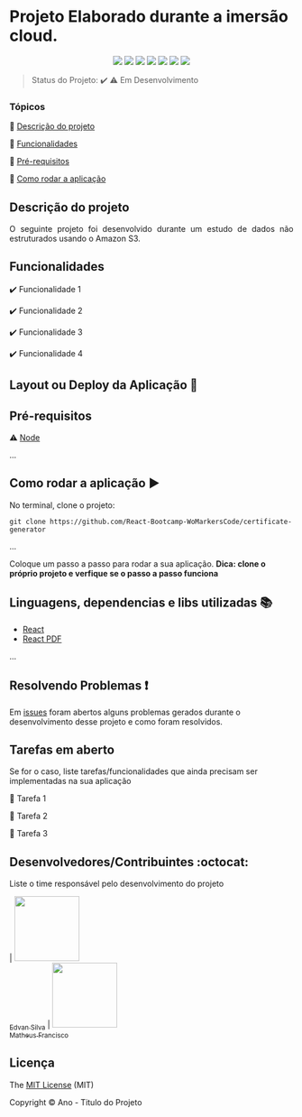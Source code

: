 # Projeto Elaborado durante a imersão cloud.
<p align="center">
  <img src="https://img.shields.io/static/v1?label=react&message=frontend&color=blue&style=for-the-badge&logo=REACT"/>
  <img src="https://img.shields.io/static/v1?label=express&message=framework&color=green&style=for-the-badge&logo=EXPRESS"/>
  <img src="https://img.shields.io/static/v1?label=typescript&message=backend&color=blue&style=for-the-badge&logo=TYPESCRIPT"/>
  <img src="https://img.shields.io/static/v1?label=nodejs&message=backend&color=green&style=for-the-badge&logo=node.js">
  <img src="https://img.shields.io/static/v1?label=cognito&message=autentication&color=purple&style=for-the-badge&logo=Amazon AWS"/>
  <img src="https://img.shields.io/static/v1?label=S3&message=storage&color=light-green&style=for-the-badge&logo=Amazon S3"/>
  
  
 
 
   <img src="http://img.shields.io/static/v1?label=STATUS&message=EM%20DESENVOLVIMENTO&color=RED&style=for-the-badge"/>
  
</p>

> Status do Projeto: :heavy_check_mark: :warning: Em Desenvolvimento

### Tópicos 

:small_blue_diamond: [Descrição do projeto](#descrição-do-projeto)

:small_blue_diamond: [Funcionalidades](#funcionalidades)

:small_blue_diamond: [Pré-requisitos](#pré-requisitos)

:small_blue_diamond: [Como rodar a aplicação](#como-rodar-a-aplicação-arrow_forward)


## Descrição do projeto 

<p align="justify">
   O seguinte projeto foi desenvolvido durante um estudo de dados não estruturados usando o  Amazon S3.
</p>

## Funcionalidades

:heavy_check_mark: Funcionalidade 1  

:heavy_check_mark: Funcionalidade 2  

:heavy_check_mark: Funcionalidade 3  

:heavy_check_mark: Funcionalidade 4  

## Layout ou Deploy da Aplicação :dash:


## Pré-requisitos

:warning: [Node](https://nodejs.org/en/download/)

...


## Como rodar a aplicação :arrow_forward:

No terminal, clone o projeto: 

```
git clone https://github.com/React-Bootcamp-WoMarkersCode/certificate-generator
```

... 

Coloque um passo a passo para rodar a sua aplicação. **Dica: clone o próprio projeto e verfique se o passo a passo funciona**



## Linguagens, dependencias e libs utilizadas :books:

- [React](https://pt-br.reactjs.org/docs/create-a-new-react-app.html)
- [React PDF](https://react-pdf.org/)

...


## Resolvendo Problemas :exclamation:

Em [issues]() foram abertos alguns problemas gerados durante o desenvolvimento desse projeto e como foram resolvidos. 

## Tarefas em aberto

Se for o caso, liste tarefas/funcionalidades que ainda precisam ser implementadas na sua aplicação

:memo: Tarefa 1 

:memo: Tarefa 2 

:memo: Tarefa 3 

## Desenvolvedores/Contribuintes :octocat:

Liste o time responsável pelo desenvolvimento do projeto

| [<img src="https://avatars.githubusercontent.com/u/72822474?s=400&u=9ec5bffa52a85c17479d67b7bc04d6811d8a6c74&v=4" width=115><br><sub>Edvan Silva</sub>](https://github.com/edsay12) |  [<img src="https://avatars.githubusercontent.com/u/70728756?v=4" width=115><br><sub>Matheus Francisco</sub>](https://github.com/matheus-nbx52) 
## Licença 

The [MIT License]() (MIT)

Copyright :copyright: Ano - Titulo do Projeto
